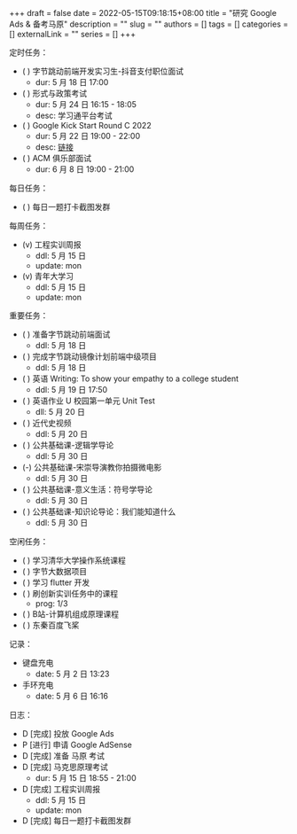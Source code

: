 +++ 
draft = false
date = 2022-05-15T09:18:15+08:00
title = "研究 Google Ads & 备考马原"
description = ""
slug = ""
authors = []
tags = []
categories = []
externalLink = ""
series = []
+++

定时任务：
- ( ) 字节跳动前端开发实习生-抖音支付职位面试
    - dur: 5 月 18 日 17:00 
- ( ) 形式与政策考试
    - dur: 5 月 24 日 16:15 - 18:05
    - desc: 学习通平台考试
- ( ) Google Kick Start Round C 2022
    - dur: 5 月 22 日 19:00 - 22:00
    - desc: [链接](https://codingcompetitions.withgoogle.com/kickstart)
- ( ) ACM 俱乐部面试
    - dur: 6 月 8 日 19:00 - 21:00

每日任务：
- ( ) 每日一题打卡截图发群

每周任务：
- (v) 工程实训周报
    - ddl: 5 月 15 日
    - update: mon
- (v) 青年大学习
    - ddl: 5 月 15 日
    - update: mon

重要任务：
- ( ) 准备字节跳动前端面试
    - ddl: 5 月 18 日
- ( ) 完成字节跳动镜像计划前端中级项目
    - ddl: 5 月 18 日
- ( ) 英语 Writing: To show your empathy to a college student
    - ddl: 5 月 19 日 17:50
- ( ) 英语作业 U 校园第一单元 Unit Test
    - dll: 5 月 20 日
- ( ) 近代史视频
    - ddl: 5 月 20 日
- ( ) 公共基础课-逻辑学导论
    - ddl: 5 月 30 日
- (-) 公共基础课-宋崇导演教你拍摄微电影
    - ddl: 5 月 30 日
- ( ) 公共基础课-意义生活：符号学导论
    - ddl: 5 月 30 日
- ( ) 公共基础课-知识论导论：我们能知道什么
    - ddl: 5 月 30 日

空闲任务：
- ( ) 学习清华大学操作系统课程
- ( ) 字节大数据项目
- ( ) 学习 flutter 开发
- ( ) 刷创新实训任务中的课程
    - prog: 1/3
- ( ) B站-计算机组成原理课程
- ( ) 东秦百度飞桨

记录：
- 键盘充电
  - date: 5 月 2 日 13:23
- 手环充电
  - date: 5 月 6 日 16:16

日志：
- D [完成] 投放 Google Ads
- P [进行] 申请 Google AdSense
- D [完成] 准备 马原 考试
- D [完成] 马克思原理考试
    - dur: 5 月 15 日 18:55 - 21:00
- D [完成] 工程实训周报
    - ddl: 5 月 15 日
    - update: mon
- D [完成] 每日一题打卡截图发群